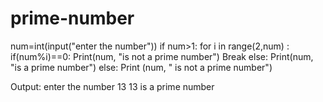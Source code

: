 # prime-number

num=int(input("enter the number")) 
if num>1:
   for i in range(2,num) :
       if(num%i)==0:
       Print(num, "is not a prime number") 
       Break
     else:
       Print(num, "is a prime number") 
   else:
     Print (num, " is not a prime number") 
 

Output:
enter the number 13
13 is a prime number
   

